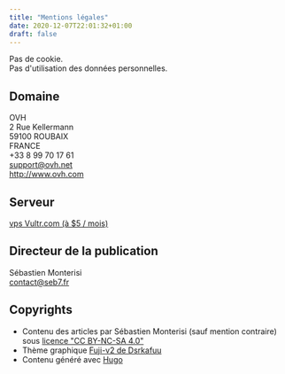 ```yaml
---
title: "Mentions légales"
date: 2020-12-07T22:01:32+01:00
draft: false
---
```


Pas de cookie.  
Pas d'utilisation des données personnelles.

## Domaine

OVH  
2 Rue Kellermann  
59100 ROUBAIX  
FRANCE  
+33 8 99 70 17 61  
support@ovh.net  
http://www.ovh.com

## Serveur

[vps Vultr.com (à $5 / mois)](https://www.vultr.com/?ref=6817369)

## Directeur de la publication

Sébastien Monterisi  
contact@seb7.fr

## Copyrights 

- Contenu des articles par Sébastien Monterisi (sauf mention contraire) sous [licence "CC BY-NC-SA 4.0"](http://creativecommons.org/licenses/by-nc-sa/4.0/)
- Thème graphique [Fuji-v2 de Dsrkafuu](https://github.com/dsrkafuu/hugo-theme-fuji/)
- Contenu généré avec [Hugo](https://gohugo.io/)
